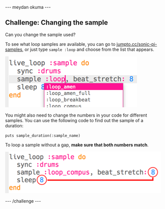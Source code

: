 \--- meydan okuma \---

## Challenge: Changing the sample

Can you change the sample used?

To see what loop samples are available, you can go to [jumpto.cc/sonic-pi-samples](http://jumpto.cc/sonic-pi-samples), or just type `sample :loop` and choose from the list that appears.

![ekran görüntüsü](images/dj-sample-choose.png)

You might also need to change the numbers in your code for different samples. You can use the following code to find out the sample of a duration:

`puts sample_duration(:sample_name)`

To loop a sample without a gap, **make sure that both numbers match**.

![ekran görüntüsü](images/dj-sample-numbers.png)

\--- /challenge \---